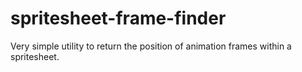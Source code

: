 spritesheet-frame-finder
========================

Very simple utility to return the position of animation frames within a spritesheet.
